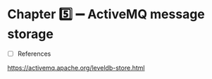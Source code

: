 # Chapter :five: :heavy_minus_sign: ActiveMQ message storage 



- [ ] References

https://activemq.apache.org/leveldb-store.html

